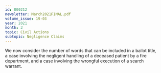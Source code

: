 ```yaml
---
id: 000212
newsletter: March2021FINAL.pdf
volume_issue: 19-03
year: 2021
month: 3
topic: Civil Actions
subtopic: Negligence Claims
---
```


We now consider the number of words that can be included in a ballot title, a case involving the negligent handling of a deceased patient by a fire department, and a case involving the wrongful execution of a search warrant.